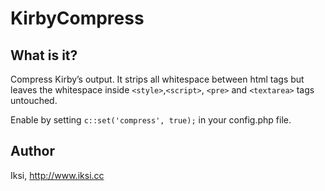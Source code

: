 # KirbyCompress

## What is it?

Compress Kirby’s output. It strips all whitespace between html tags but leaves the whitespace inside `<style>`,`<script>`, `<pre>` and `<textarea>` tags untouched.

Enable by setting `c::set('compress', true);` in your config.php file.

## Author
Iksi, <http://www.iksi.cc>
